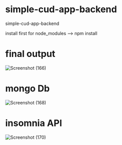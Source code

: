 # simple-cud-app-backend
simple-cud-app-backend


install first for node_modules --> npm install



# final output 

![Screenshot (166)](https://github.com/user-attachments/assets/ca34eb90-9e6a-438a-b993-a797fc281d77)

# mongo Db

![Screenshot (168)](https://github.com/user-attachments/assets/4e74e7d8-23a1-48d1-b73c-601e06d4f150)


# insomnia API

![Screenshot (170)](https://github.com/user-attachments/assets/6d5a1329-119a-45dd-aa11-a602c62e53f2)
